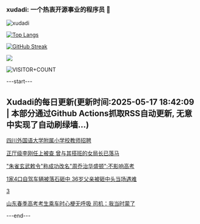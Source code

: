 ### xudadi: 一个热衷开源事业的程序员 👋

![xudadi](https://github-readme-stats-git-masterorgs-github-readme-stats-team.vercel.app/api?username=xudadi)

[![Top Langs](https://github-readme-stats.vercel.app/api/top-langs/?username=xudadi)](https://github.com/anuraghazra/github-readme-stats)

[![GitHub Streak](https://streak-stats.demolab.com?user=xudadi&locale=zh_Hans)](https://git.io/streak-stats)

![](https://raw.githubusercontent.com/xudadi/xudadi/main/assets/github-contribution-grid-snake.svg)

![VISITOR+COUNT](https://komarev.com/ghpvc/?username=xudadi&label=VISITOR+COUNT)


---start---

## Xudadi的每日更新(更新时间:2025-05-17 18:42:09 | 本部分通过Github Actions抓取RSS自动更新, 无意中实现了自动刷绿墙...)

[四川外国语大学附属小学校教师招聘](https://www.gongkaoleida.com/article/2404569)

[正厅级李刚任上被查 曾与其搭班的女局长已落马](https://m.163.com/news/article/JVM5K1OT05345ARG.html)

["朱雀玄武敕令"称成功改名"周乔治华盛顿":不影响高考](https://m.163.com/news/article/JVM3M9QG05561G0D.html)

[1家4口自驾车辆被落石砸中 36岁父亲被砸中头当场遇难](https://m.163.com/news/article/JVKRDPPO05345ARG.html)

[3](https://m.163.com/touch/news/sub/domestic)

[山东春季高考考生乘车时心梗无呼吸 司机：我当时蒙了](https://m.163.com/news/article/JVKJVCFC0512D3VJ.html)

---end---
